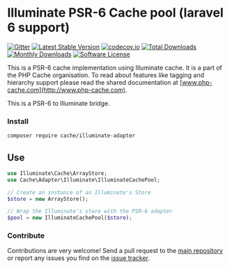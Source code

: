 # Illuminate PSR-6 Cache pool (laravel 6 support)
[![Gitter](https://badges.gitter.im/php-cache/cache.svg)](https://gitter.im/php-cache/cache?utm_source=badge&utm_medium=badge&utm_campaign=pr-badge)
[![Latest Stable Version](https://poser.pugx.org/cache/illuminate-adapter/v/stable)](https://packagist.org/packages/cache/illuminate-adapter)
[![codecov.io](https://codecov.io/github/php-cache/illuminate-adapter/coverage.svg?branch=master)](https://codecov.io/github/php-cache/illuminate-adapter?branch=master)
[![Total Downloads](https://poser.pugx.org/cache/illuminate-adapter/downloads)](https://packagist.org/packages/cache/illuminate-adapter)
[![Monthly Downloads](https://poser.pugx.org/cache/illuminate-adapter/d/monthly.png)](https://packagist.org/packages/cache/illuminate-adapter)
[![Software License](https://img.shields.io/badge/license-MIT-brightgreen.svg?style=flat-square)](LICENSE)

This is a PSR-6 cache implementation using Illuminate cache. It is a part of the PHP Cache organisation. To read about 
features like tagging and hierarchy support please read the shared documentation at [www.php-cache.com](http://www.php-cache.com). 

This is a PSR-6 to Illuminate bridge.

### Install

```bash
composer require cache/illuminate-adapter
```

## Use

```php
use Illuminate\Cache\ArrayStore;
use Cache\Adapter\Illuminate\IlluminateCachePool;

// Create an instance of an Illuminate's Store
$store = new ArrayStore();

// Wrap the Illuminate's store with the PSR-6 adapter
$pool = new IlluminateCachePool($store);
```


### Contribute

Contributions are very welcome! Send a pull request to the [main repository](https://github.com/php-cache/cache) or 
report any issues you find on the [issue tracker](http://issues.php-cache.com).

